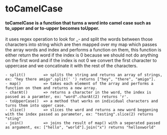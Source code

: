 # toCamelCase

#### toCamelCase is a function that turns a word into camel case such as to_upper and or to-upper becomes toUpper.

it uses regex operation to look for _- and split the words between those characters into string
    which are then mapped over my map which passes the array words and index and performs a function on them, this 
    function is either return the word if the index is 0 because we should not do anything on the first word
    and if the index is not 0 we convert the first character to uppercase and we concatinate it with the rest of the characters.


    - split()        => splits the string and returns an array of strings, ex: "hey there amigo".split(' ') returns ["hey", "there", "amigo"].
    - map()          => takes each element of the array and performs a function on them and returns a new array.
    - charAt()       => returns a character in the word, the index is passed as a paramter, ex: "word".charAt(2) returns 'r'.
    - toUpperCase()  => a method that works on individual characters and turns them into upper case.
    - slice()        => slices the word and returns a new word beggening with the index passed as parameter, ex: "testing".slice(2) returns "sting"
    - join()         => joins the result of map() with a seperated passed as argument, ex: ["hello", "world"].join("x") returns "helloxworld"
